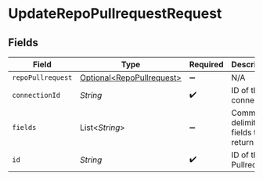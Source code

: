 # UpdateRepoPullrequestRequest


## Fields

| Field                                                                | Type                                                                 | Required                                                             | Description                                                          |
| -------------------------------------------------------------------- | -------------------------------------------------------------------- | -------------------------------------------------------------------- | -------------------------------------------------------------------- |
| `repoPullrequest`                                                    | [Optional\<RepoPullrequest>](../../models/shared/RepoPullrequest.md) | :heavy_minus_sign:                                                   | N/A                                                                  |
| `connectionId`                                                       | *String*                                                             | :heavy_check_mark:                                                   | ID of the connection                                                 |
| `fields`                                                             | List\<*String*>                                                      | :heavy_minus_sign:                                                   | Comma-delimited fields to return                                     |
| `id`                                                                 | *String*                                                             | :heavy_check_mark:                                                   | ID of the Pullrequest                                                |